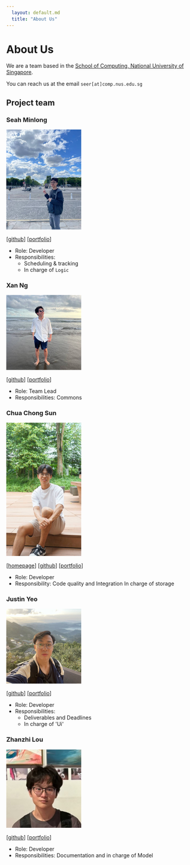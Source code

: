```yaml
---
  layout: default.md
  title: "About Us"
---
```


# About Us

We are a team based in the [School of Computing, National University of Singapore](http://www.comp.nus.edu.sg).

You can reach us at the email `seer[at]comp.nus.edu.sg`

## Project team

### Seah Minlong

<img src="images/seah-minlong.png" width="200px">

[[github](https://github.com/seah-minlong)]
[[portfolio](team/seahminlong.md)]

* Role: Developer
* Responsibilities:
  * Scheduling & tracking
  * In charge of `Logic`

### Xan Ng

<img src="images/voldiemort.png" width="200px">

[[github](http://github.com/voldiemort)]
[[portfolio](team/voldiemort.md)]

* Role: Team Lead
* Responsibilities: Commons

### Chua Chong Sun

<img src="images/chongsun2002.png" width="200px">

[[homepage](https://adventusfrontend-chongsun2002s-projects.vercel.app/)]
[[github](https://github.com/chongsun2002)]
[[portfolio](team/chongsun2002.md)]

* Role: Developer
* Responsibility: Code quality and Integration
  In charge of storage

### Justin Yeo

<img src="images/justin-yeo.png" width="200px">

[[github](http://github.com/Justin-Yeo)]
[[portfolio](team/justinyeo.md)]

* Role: Developer
* Responsibilities:
  * Deliverables and Deadlines
  * In charge of 'Ui'

### Zhanzhi Lou

<img src="images/zzzlou.png" width="200px">

[[github](http://github.com/zzzlou)]
[[portfolio](team/zzzlou.md)]

* Role: Developer
* Responsibilities: Documentation and in charge of Model
